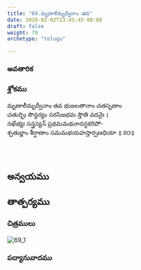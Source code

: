 ```yaml
---
title: "69.మృణాలీమృద్వీనాం తవ"
date: 2020-02-02T23:43:45-08:00
draft: false
weight: 79
archetype: "telugu"

---
```


### అవతారిక


### శ్లోకము

మృణాలీమృద్వీనాం తవ భుజలతానాం చతసృణాం
<br/>చతుర్భిః సౌన్దర్యం సరసిజభవః స్తౌతి వదనైః ।
<br/>నఖేభ్యః సన్త్రస్యన్ ప్రథమమథనాదన్ధకరిపో-
<br/>శ్చతుర్ణాం శీర్షాణాం సమమభయహస్తార్పణధియా ॥ ౭౦॥
<br/>

<br/><br/>

## అన్వయము 


## తాత్పర్యము 

### చిత్రములు 

![69_1](/images/sl/manual/SL_V69.jpg)

### పద్యానువాదము
